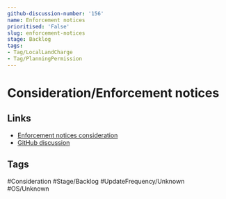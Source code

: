 ```yaml
---
github-discussion-number: '156'
name: Enforcement notices
prioritised: 'False'
slug: enforcement-notices
stage: Backlog
tags:
- Tag/LocalLandCharge
- Tag/PlanningPermission
---
```


# Consideration/Enforcement notices



## Links

* [Enforcement notices consideration](https://design.planning.data.gov.uk/planning-consideration/enforcement-notices)
* [GitHub discussion](https://github.com/digital-land/data-standards-backlog/discussions/156)

## Tags

#Consideration #Stage/Backlog #UpdateFrequency/Unknown #OS/Unknown